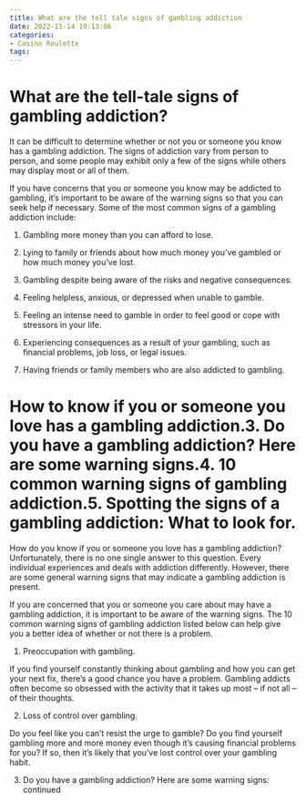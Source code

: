 ```yaml
---
title: What are the tell tale signs of gambling addiction
date: 2022-11-14 19:13:06
categories:
- Casino Roulette
tags:
---
```



#  What are the tell-tale signs of gambling addiction?

It can be difficult to determine whether or not you or someone you know has a gambling addiction. The signs of addiction vary from person to person, and some people may exhibit only a few of the signs while others may display most or all of them.

If you have concerns that you or someone you know may be addicted to gambling, it’s important to be aware of the warning signs so that you can seek help if necessary. Some of the most common signs of a gambling addiction include:

1. Gambling more money than you can afford to lose.

2. Lying to family or friends about how much money you’ve gambled or how much money you’ve lost.

3. Gambling despite being aware of the risks and negative consequences.

4. Feeling helpless, anxious, or depressed when unable to gamble.

5. Feeling an intense need to gamble in order to feel good or cope with stressors in your life.

6. Experiencing consequences as a result of your gambling, such as financial problems, job loss, or legal issues.

7. Having friends or family members who are also addicted to gambling.

#  How to know if you or someone you love has a gambling addiction.3. Do you have a gambling addiction? Here are some warning signs.4. 10 common warning signs of gambling addiction.5. Spotting the signs of a gambling addiction: What to look for.

How do you know if you or someone you love has a gambling addiction? Unfortunately, there is no one single answer to this question. Every individual experiences and deals with addiction differently. However, there are some general warning signs that may indicate a gambling addiction is present.

If you are concerned that you or someone you care about may have a gambling addiction, it is important to be aware of the warning signs. The 10 common warning signs of gambling addiction listed below can help give you a better idea of whether or not there is a problem.

1. Preoccupation with gambling.

If you find yourself constantly thinking about gambling and how you can get your next fix, there’s a good chance you have a problem. Gambling addicts often become so obsessed with the activity that it takes up most – if not all – of their thoughts.

2. Loss of control over gambling.

Do you feel like you can’t resist the urge to gamble? Do you find yourself gambling more and more money even though it’s causing financial problems for you? If so, then it’s likely that you’ve lost control over your gambling habit.

3. Do you have a gambling addiction? Here are some warning signs: continued